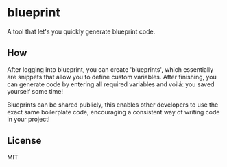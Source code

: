 # blueprint

A tool that let's you quickly generate blueprint code.

## How
After logging into blueprint, you can create 'blueprints', which essentially are snippets that allow you to define custom variables. After finishing, you can generate code by entering all required variables and voilá: you saved yourself some time!

Blueprints can be shared publicly, this enables other developers to use the exact same boilerplate code, encouraging a consistent way of writing code in your project!

## License
MIT
